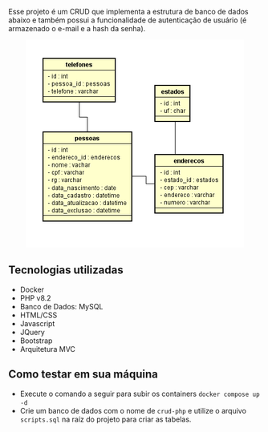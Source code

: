 Esse projeto é um CRUD que implementa a estrutura de banco de dados abaixo e também possui a funcionalidade de autenticação de usuário (é armazenado o e-mail e a hash da senha).

<p align="center">
  <img src="assets/img/db.png"/>
</p> 

## Tecnologias utilizadas

- Docker
- PHP v8.2
- Banco de Dados: MySQL
- HTML/CSS
- Javascript
- JQuery
- Bootstrap
- Arquitetura MVC

## Como testar em sua máquina

- Execute o comando a seguir para subir os containers `docker compose up -d`
- Crie um banco de dados com o nome de `crud-php` e utilize o arquivo `scripts.sql` na raíz do projeto para criar as tabelas. 
